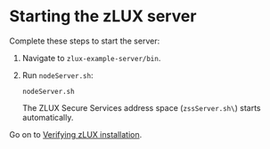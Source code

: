 # Starting the zLUX server

Complete these steps to start the server:

1. Navigate to `zlux-example-server/bin`.
2. Run `nodeServer.sh`:

   ```text
   nodeServer.sh
   ```

   The ZLUX Secure Services address space \(`zssServer.sh\`\) starts automatically.

Go on to [Verifying zLUX installation](../../verifying-installation/verifying-zlux-installation.md).

